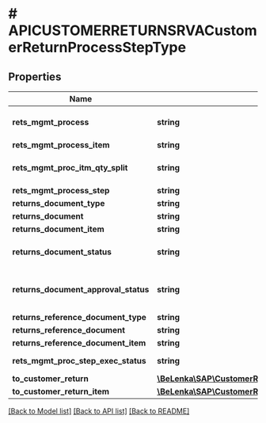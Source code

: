 # # APICUSTOMERRETURNSRVACustomerReturnProcessStepType

## Properties

Name | Type | Description | Notes
------------ | ------------- | ------------- | -------------
**rets_mgmt_process** | **string** | Process Identification Number | [optional]
**rets_mgmt_process_item** | **string** | Item Number | [optional]
**rets_mgmt_proc_itm_qty_split** | **string** | Split Identification Number | [optional]
**rets_mgmt_process_step** | **string** |  | [optional]
**returns_document_type** | **string** |  | [optional]
**returns_document** | **string** |  | [optional]
**returns_document_item** | **string** |  | [optional]
**returns_document_status** | **string** | Status of Document Item | [optional]
**returns_document_approval_status** | **string** | Approval Status of Returns Process | [optional]
**returns_reference_document_type** | **string** |  | [optional]
**returns_reference_document** | **string** |  | [optional]
**returns_reference_document_item** | **string** |  | [optional]
**rets_mgmt_proc_step_exec_status** | **string** | Execution Step Status | [optional]
**to_customer_return** | [**\BeLenka\SAP\CustomerReturn\Model\APICUSTOMERRETURNSRVACustomerReturnType**](APICUSTOMERRETURNSRVACustomerReturnType.md) |  | [optional]
**to_customer_return_item** | [**\BeLenka\SAP\CustomerReturn\Model\APICUSTOMERRETURNSRVACustomerReturnItemType**](APICUSTOMERRETURNSRVACustomerReturnItemType.md) |  | [optional]

[[Back to Model list]](../../README.md#models) [[Back to API list]](../../README.md#endpoints) [[Back to README]](../../README.md)
